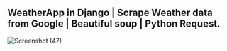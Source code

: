 ##  WeatherApp in Django | Scrape Weather data from Google | Beautiful soup | Python Request.


![Screenshot (47)](https://user-images.githubusercontent.com/83807163/128489200-b85af986-a547-47f1-b5e8-ffa26e20f264.png)


